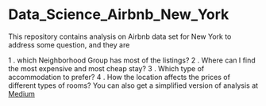 # Data_Science_Airbnb_New_York
This repository contains analysis on Airbnb data set for New York to address some question, and they are

1 . which Neighborhood Group has most of the listings?
2 . Where can I find the most expensive and most cheap stay?
3 . Which type of accommodation to prefer?
4 . How the location affects the prices of different types of rooms?
You can also get a simplified version of analysis at [Medium](https://medium.com/@mohiteabhishek25/how-data-science-can-help-you-to-plan-your-visit-to-new-york-airbnb-7a7c00bdbf9)

